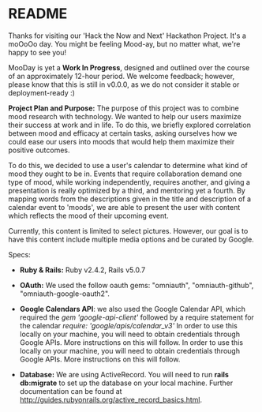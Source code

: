 # README

Thanks for visiting our 'Hack the Now and Next' Hackathon Project. It's a moOoOo
day. You might be feeling Mood-ay, but no matter what, we're happy to see you!

MooDay is yet a **Work In Progress**, designed and outlined over the course of an approximately 12-hour period. We welcome feedback; however, please know that this is still in v0.0.0, as we do not consider it stable or deployment-ready :)

**Project Plan and Purpose:**
The purpose of this project was to combine mood research with technology. We wanted to help our users maximize their success at work and in life. To do this, we briefly explored correlation between mood and efficacy at certain tasks, asking ourselves how we could ease our users into moods that would help them maximize their positive outcomes.

To do this, we decided to use a user's calendar to determine what kind of mood they ought to be in. Events that require collaboration demand one type of mood, while working independently, requires another, and giving a presentation is really optimized by a third, and mentoring yet a fourth. By mapping words from the descriptions given in the title and description of a calendar event to 'moods', we are able to present the user with content which reflects the mood of their upcoming event.

Currently, this content is limited to select pictures. However, our goal is to have this content include multiple media options and be curated by Google.

Specs:
* **Ruby & Rails:** Ruby v2.4.2, Rails v5.0.7

* **OAuth:** We used the follow oauth gems: "omniauth", "omniauth-github", "omniauth-google-oauth2".

* **Google Calendars API**: we also used the Google Calendar API, which required the *gem 'google-api-client'* followed by a require statement for the calendar *require: 'google/apis/calendar_v3'* In order to use this locally on your machine, you will need to obtain credentials through Google APIs. More instructions on this will follow. In order to use this locally on your machine, you will need to obtain credentials through Google APIs. More instructions on this will follow.

* **Database:** We are using ActiveRecord. You will need to run **rails db:migrate** to set up the database on your local machine. Further documentation can be found at http://guides.rubyonrails.org/active_record_basics.html.
